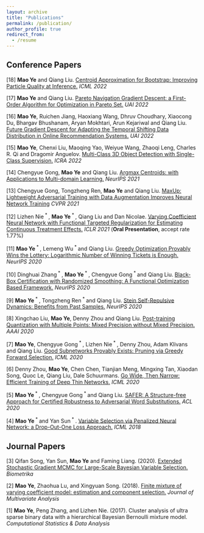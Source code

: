 ```yaml
---
layout: archive
title: "Publications"
permalink: /publication/
author_profile: true
redirect_from:
  - /resume
---
```


Conference Papers
------
[18] **Mao Ye** and Qiang Liu. [Centroid Approximation for Bootstrap: Improving Particle Quality at Inference.](https://arxiv.org/pdf/2110.08720.pdf) *ICML 2022*

[17] **Mao Ye** and Qiang Liu. [Pareto Navigation Gradient Descent: a First-Order Algorithm for Optimization in Pareto Set.](https://arxiv.org/pdf/2110.08713.pdf) *UAI 2022*

[16] **Mao Ye**, Ruichen Jiang, Haoxiang Wang, Dhruv Choudhary, Xiaocong Du, Bhargav Bhushanam, Aryan Mokhtari, Arun Kejariwal and Qiang Liu. [Future Gradient Descent for Adapting the Temporal Shifting Data Distribution in Online Recommendation Systems.](https://arxiv.org/pdf/2209.01143.pdf) *UAI 2022*

[15] **Mao Ye**, Chenxi Liu, Maoqing Yao, Weiyue Wang, Zhaoqi Leng, Charles R. Qi and Dragomir Anguelov. [Multi-Class 3D Object Detection with Single-Class Supervision.](https://arxiv.org/pdf/2205.05703.pdf) *ICRA 2022*

[14] Chengyue Gong, **Mao Ye** and Qiang Liu. [Argmax Centroids: with Applications to
Multi-domain Learning.](https://papers.nips.cc/paper/2021/file/38eb982ee635354d3febf457beeee736-Paper.pdf) *NeurIPS 2021*

[13] Chengyue Gong, Tongzheng Ren, **Mao Ye** and Qiang Liu. [MaxUp: Lightweight Adversarial Training with Data Augmentation Improves
Neural Network Training](https://openaccess.thecvf.com/content/CVPR2021/papers/Gong_MaxUp_Lightweight_Adversarial_Training_With_Data_Augmentation_Improves_Neural_Network_CVPR_2021_paper.pdf) *CVPR 2021*

[12] Lizhen Nie<sup> * </sup>, **Mao Ye**<sup> * </sup>, Qiang Liu and Dan Nicolae. [Varying Coefficient Neural Network with Functional Targeted Regularization for Estimating Continuous Treatment Effects.](https://openreview.net/pdf?id=RmB-88r9dL) *ICLR 2021* (**Oral Presentation**, accept rate 1.77%)

[11] **Mao Ye**<sup> * </sup>, Lemeng Wu<sup> * </sup> and Qiang Liu. [Greedy Optimization Provably Wins the Lottery: Logarithmic Number of Winning Tickets is Enough.](https://arxiv.org/pdf/2010.15969.pdf) *NeurIPS 2020*

[10] Dinghuai Zhang<sup> * </sup>, **Mao Ye**<sup> * </sup>, Chengyue Gong<sup> * </sup> and Qiang Liu. [Black-Box Certification with Randomized Smoothing: A Functional Optimization Based Framework.](https://arxiv.org/pdf/2002.09169.pdf) *NeurIPS 2020*

[9] **Mao Ye**<sup> * </sup>, Tongzheng Ren<sup> * </sup> and Qiang Liu. [Stein Self-Repulsive Dynamics: Benefits from Past Samples.](https://arxiv.org/pdf/2002.09070.pdf) *NeurIPS 2020*

[8] Xingchao Liu, **Mao Ye**, Denny Zhou and Qiang Liu. [Post-training Quantization with Multiple Points: Mixed Precision without Mixed Precision.](https://arxiv.org/pdf/2002.09049.pdf) *AAAI 2020*

[7] **Mao Ye**, Chengyue Gong<sup> * </sup>, Lizhen Nie<sup> * </sup>, Denny Zhou, Adam Klivans and Qiang Liu. [Good Subnetworks Provably Exists: Pruning via Greedy Forward Selection.](https://proceedings.icml.cc/static/paper_files/icml/2020/1781-Paper.pdf) *ICML 2020*

[6] Denny Zhou, **Mao Ye**, Chen Chen, Tianjian Meng, Mingxing Tan, Xiaodan Song, Quoc Le, Qiang Liu, Dale Schuurmans. [Go Wide, Then Narrow: Efficient Training of Deep Thin Networks.](https://arxiv.org/pdf/2007.00811.pdf) *ICML 2020*

[5] **Mao Ye**<sup> * </sup>, Chengyue Gong<sup> * </sup> and Qiang Liu. [SAFER: A Structure-free Approach for Certified Robustness to Adversarial Word Substitutions.](https://arxiv.org/abs/2005.14424) *ACL 2020*

[4] **Mao Ye**<sup> * </sup> and Yan Sun<sup> * </sup>. [Variable Selection via Penalized Neural Network: a Drop-Out-One Loss Approach.](http://proceedings.mlr.press/v80/ye18b/ye18b.pdf) *ICML 2018*

Journal Papers
-----

[3] Qifan Song, Yan Sun, **Mao Ye** and Faming Liang. (2020). [Extended Stochastic Gradient MCMC for Large-Scale Bayesian Variable Selection.](https://arxiv.org/pdf/2002.02919.pdf) *Biometrika*

[2] **Mao Ye**, Zhaohua Lu, and Xingyuan Song. (2018). [Finite mixture of varying coefficient model: estimation and component selection.](https://www.sciencedirect.com/science/article/pii/S0047259X18302124) *Journal of Multivariate Analysis*

[1] **Mao Ye**, Peng Zhang, and Lizhen Nie. (2017). Cluster analysis of ultra sparse binary data with a hierarchical Bayesian Bernoulli mixture model. *Computational Statistics & Data Analysis*
